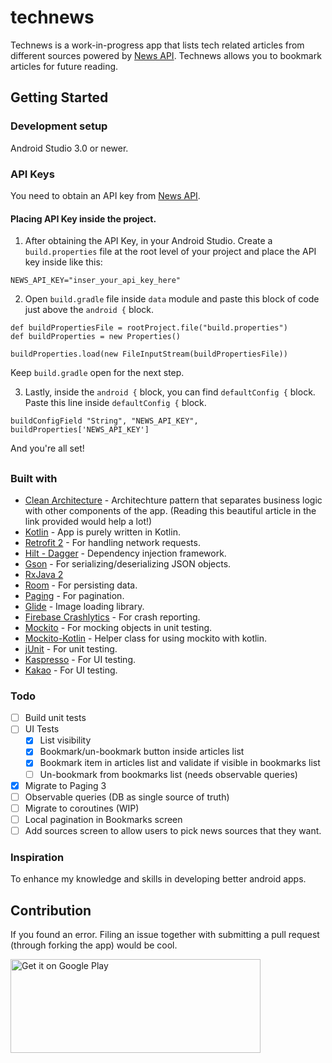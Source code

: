 # technews

Technews is a work-in-progress app that lists tech related articles from different sources powered
by [News API](https://newsapi.org/). Technews allows you to bookmark articles for future reading.

## Getting Started

### Development setup

Android Studio 3.0 or newer.

### API Keys

You need to obtain an API key from [News API](https://newsapi.org/).

#### Placing API Key inside the project.

1. After obtaining the API Key, in your Android Studio. Create a `build.properties` file at the root
   level of your project and place the API key inside like this:

```
NEWS_API_KEY="inser_your_api_key_here"
```

2. Open `build.gradle` file inside `data` module and paste this block of code just above
   the `android {` block.

```
def buildPropertiesFile = rootProject.file("build.properties")
def buildProperties = new Properties()

buildProperties.load(new FileInputStream(buildPropertiesFile))
```

Keep `build.gradle` open for the next step.

3. Lastly, inside the `android {` block, you can find `defaultConfig {` block. Paste this line
   inside `defaultConfig {` block.

```
buildConfigField "String", "NEWS_API_KEY", buildProperties['NEWS_API_KEY']
```

And you're all set!

##   

### Built with

* [Clean Architecture](https://github.com/jermainedilao/technews/blob/master/Architecture.md) -
  Architechture pattern that separates business logic with other components of the app. (Reading
  this beautiful article in the link provided would help a lot!)
* [Kotlin](https://kotlinlang.org/) - App is purely written in Kotlin.
* [Retrofit 2](http://square.github.io/retrofit/) - For handling network requests.
* [Hilt - Dagger](https://dagger.dev/hilt/) - Dependency injection framework.
* [Gson](https://github.com/google/gson) - For serializing/deserializing JSON objects.
* [RxJava 2](https://github.com/ReactiveX/RxJava)
* [Room](https://developer.android.com/topic/libraries/architecture/room.html) - For persisting
  data.
* [Paging](https://developer.android.com/topic/libraries/architecture/paging) - For pagination.
* [Glide](https://bumptech.github.io/glide/) - Image loading library.
* [Firebase Crashlytics](https://firebase.google.com/docs/crashlytics/) - For crash reporting.
* [Mockito](https://github.com/mockito/mockito) - For mocking objects in unit testing.
* [Mockito-Kotlin](https://github.com/nhaarman/mockito-kotlin) - Helper class for using mockito with
  kotlin.
* [jUnit](https://junit.org/junit4/) - For unit testing.
* [Kaspresso](https://github.com/KasperskyLab/Kaspresso) - For UI testing.
* [Kakao](https://github.com/KakaoCup/Kakao) - For UI testing.

### Todo

* [ ] Build unit tests
* [ ] UI Tests
    * [x] List visibility
    * [x] Bookmark/un-bookmark button inside articles list
    * [x] Bookmark item in articles list and validate if visible in bookmarks list
    * [ ] Un-bookmark from bookmarks list (needs observable queries)
* [x] Migrate to Paging 3
* [ ] Observable queries (DB as single source of truth)
* [ ] Migrate to coroutines (WIP)
* [ ] Local pagination in Bookmarks screen
* [ ] Add sources screen to allow users to pick news sources that they want.

### Inspiration

To enhance my knowledge and skills in developing better android apps.

## Contribution

If you found an error. Filing an issue together with submitting a pull request (through forking the
app) would be cool.

<a href='https://play.google.com/store/apps/details?id=jermaine.technews&pcampaignid=MKT-Other-global-all-co-prtnr-py-PartBadge-Mar2515-1'><img alt='Get it on Google Play' src='https://play.google.com/intl/en_us/badges/images/generic/en_badge_web_generic.png' height=150 width=400/></a>
